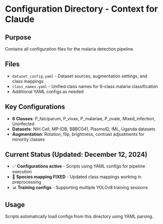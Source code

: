 # Configuration Directory - Context for Claude

## Purpose
Contains all configuration files for the malaria detection pipeline.

## Files
- `dataset_config.yaml` - Dataset sources, augmentation settings, and class mappings
- `class_names.yaml` - Unified class names for 6-class malaria classification
- Additional YAML configs as needed

## Key Configurations
- **6 Classes**: P_falciparum, P_vivax, P_malariae, P_ovale, Mixed_infection, Uninfected
- **Datasets**: NIH Cell, MP-IDB, BBBC041, PlasmoID, IML, Uganda datasets
- **Augmentation**: Rotation, flip, brightness, contrast adjustments for minority classes

## Current Status (Updated: December 12, 2024)
- ✅ **Configurations active** - Scripts using YAML configs for pipeline execution
- 🔄 **Species mapping FIXED** - Updated class mappings working in preprocessing
- 📊 **Training configs** - Supporting multiple YOLOv8 training sessions

## Usage
Scripts automatically load configs from this directory using YAML parsing.